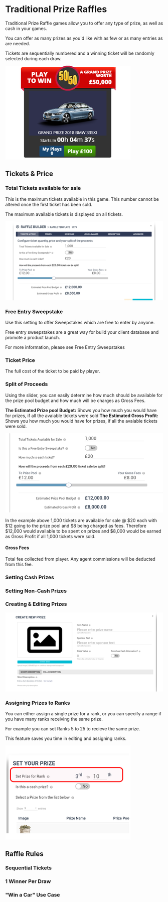<!-- TITLE: Raffle -->
<!-- SUBTITLE: A quick summary of Raffle -->


# Traditional Prize Raffles

Traditional Prize Raffle games allow you to offer any type of prize, as well as cash in your games.

You can offer as many prizes as you'd like with as few or as many entries as are needed.

Tickets are sequentially numbered and a winning ticket will be randomly selected during each draw.

![Win A Bmw Raffle](/uploads/win-a-bmw-raffle.png "Win A Bmw Raffle")




## Tickets & Price

### Total Tickets available for sale

This is the maximum tickets available in this game. This number cannot be altered once the first ticket has been sold.

The maximum available tickets is displayed on all tickets.

![Tickets 2](/uploads/tickets-2.png "Tickets 2")

###  Free Entry Sweepstake

Use this setting to offer Sweepstakes which are free to enter by anyone.

Free entry sweepstakes are a great way for build your client database and promote a product launch.

For more information, please see Free Entry Sweepstakes



### Ticket Price

The full cost of the ticket to be paid by player.

### Split of Proceeds

Using the slider, you can easily  determine how much should be available for the prize pool budget and how much will be charges as Gross Fees.

**The Estimated Prize pool Budget:**  Shows you how much you would have for prizes, if all the avaiable tickets were sold
**The Estimated Gross Profit:**  Shows you how much you would have for prizes, if all the avaiable tickets were sold.

![Ticket Split](/uploads/ticket-split.png "Ticket Split")

In the example above 1,000 tickets are available for sale @ $20 each with $12 going to the prize pool and $8 being charged as fees.
Therefore $12,000 would available to be spent on prizes and $8,000 would be earned as Gross Profit if all 1,000 tickets were sold.


#### Gross Fees

Total fee collected from player. Any agent commissions will be deducted from this fee. 


### Setting Cash Prizes

### Setting Non-Cash Prizes

### Creating & Editing Prizes

![Create Prize](/uploads/create-prize.png "Create Prize")

### Assigning Prizes to Ranks

You can either assign a single prize for a rank, or you can specify a range if you have many ranks receiving the same prize.

For example you can set Ranks 5 to 25 to recieve the same prize.

This feature saves you time in editing and assigning ranks.

![Set Prize Per Rank](/uploads/set-prize-per-rank.png "Set Prize Per Rank")








## Raffle Rules


### Sequential Tickets

### 1 Winner Per Draw


### "Win a Car" Use Case